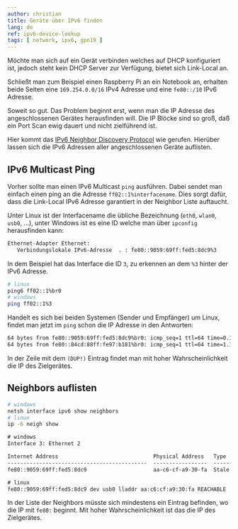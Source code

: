 ```yaml
---
author: christian
title: Geräte über IPv6 finden
lang: de
ref: ipv6-device-lookup
tags: [ network, ipv6, gpn19 ]
---
```


Möchte man sich auf ein Gerät verbinden welches auf DHCP
konfiguriert ist, jedoch steht kein DHCP Server zur Verfügung,
bietet sich Link-Local an.

Schließt man zum Beispiel einen Raspberry Pi an ein
Notebook an, erhalten beide Seiten eine
`169.254.0.0/16` IPv4 Adresse und eine `fe80::/10` IPv6 Adresse.

Soweit so gut. Das Problem beginnt erst, wenn man die IP Adresse
des angeschlossenen Gerätes herausfinden will. Die IP Blöcke sind
so groß, daß ein Port Scan ewig dauert und nicht zielführend ist.

Hier kommt das [IPv6 Neighbor Discovery Protocol](https://de.wikipedia.org/wiki/Neighbor_Discovery_Protocol)
wie gerufen. Hierüber lassen sich die IPv6 Adressen aller angeschlossenen
Geräte auflisten.

## IPv6 Multicast Ping

Vorher sollte man einen IPv6 Multicast `ping` ausführen.
Dabei sendet man einfach einen ping an die Adresse `ff02::1%interfacename`.
Dies sorgt dafür, dass die Link-Local IPv6 Adresse garantiert in der Neighbor
Liste auftaucht.

Unter Linux ist der Interfacename die übliche Bezeichnung (`eth0`, `wlan0`, `usb0`, ...),
unter Windows ist es eine ID welche man über `ipconfig` herausfinden kann:

```txt
Ethernet-Adapter Ethernet:
   Verbindungslokale IPv6-Adresse  . : fe80::9059:69ff:fed5:8dc9%3
```

In dem Beispiel hat das Interface die ID `3`, zu erkennen an dem `%3` hinter der
IPv6 Adresse.

```sh
# linux
ping6 ff02::1%br0
# windows
ping ff02::1%3
```

Handelt es sich bei beiden Systemen (Sender und Empfänger) um Linux, findet man
jetzt im `ping` schon die IP Adresse in den Antworten:

```txt
64 bytes from fe80::9059:69ff:fed5:8dc9%br0: icmp_seq=1 ttl=64 time=0.153 ms
64 bytes from fe80::84cd:88ff:fe97:b181%br0: icmp_seq=1 ttl=64 time=1.11 ms (DUP!)
```

In der Zeile mit dem `(DUP!)` Eintrag findet man mit hoher
Wahrscheinlichkeit die IP des Zielgerätes.

## Neighbors auflisten

```sh
# windows
netsh interface ipv6 show neighbors
# linux
ip -6 neigh show
```

```txt
# windows
Interface 3: Ethernet 2

Internet Address                              Physical Address   Type
--------------------------------------------  -----------------  -----------
fe80::9059:69ff:fed5:8dc9                     aa-c6-cf-a9-30-fa  Stale

# linux
fe80::9059:69ff:fed5:8dc9 dev usb0 lladdr aa:c6:cf:a9:30:fa REACHABLE
```

In der Liste der Neighbors müsste sich mindestens ein Eintrag
befinden, wo die IP mit `fe80:` beginnt. Mit hoher Wahrscheinlichkeit
ist das die IP des Zielgerätes.
